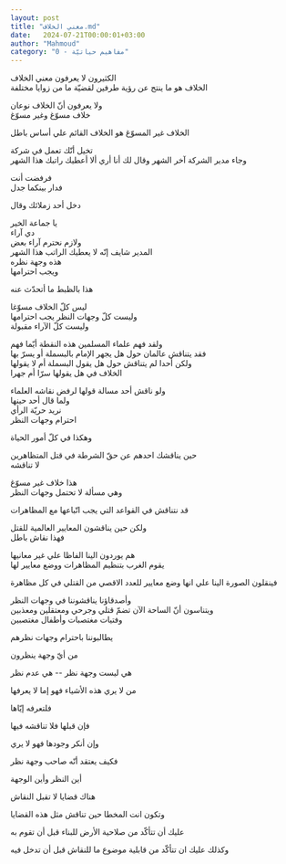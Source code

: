 ```yaml
---
layout: post
title: "معني الخلاف.md"
date:   2024-07-21T00:00:01+03:00
author: "Mahmoud"
category: "0 - مفاهيم حياتيّة"
---
```

الكثيرون لا يعرفون معني الخلاف\
الخلاف هو ما ينتج عن رؤية طرفين لقضيّة ما من زوايا
مختلفة

ولا يعرفون أنّ الخلاف نوعان\
خلاف مسوّغ وغير مسوّغ

الخلاف غير المسوّغ هو الخلاف القائم علي أساس باطل

تخيل أنّك تعمل في شركة\
وجاء مدير الشركة آخر الشهر وقال لك أنا أري ألا أعطيك
راتبك هذا الشهر

فرفضت أنت\
فدار بينكما جدل

دخل أحد زملائك وقال

يا جماعة الخير\
دي آراء\
ولازم نحترم آراء بعض\
المدير شايف إنّه لا يعطيك الراتب هذا الشهر\
هذه وجهة نظره\
ويجب احترامها

هذا بالظبط ما أتحدّث عنه

ليس كلّ الخلاف مسوّغا\
وليست كلّ وجهات النظر يجب احترامها\
وليست كلّ الآراء مقبولة

ولقد فهم علماء المسلمين هذه النقطة أيّما فهم\
فقد يتناقش عالمان حول هل يجهر الإمام بالبسملة أو يسرّ
بها\
ولكن أحدا لم يتناقش حول هل يقول البسملة أم لا
يقولها\
الخلاف في هل يقولها سرّا أم جهرا

ولو ناقش أحد مسالة قولها لرفض نقاشه العلماء\
ولما قال أحد حينها\
نريد حريّة الرأي\
احترام وجهات النظر

وهكذا في كلّ أمور الحياة

حين يناقشك احدهم عن حقّ الشرطة في قتل المتظاهرين\
لا تناقشه

هذا خلاف غير مسوّغ\
وهي مسألة لا تحتمل وجهات النظر

قد نتناقش في القواعد التي يجب اتّباعها مع
المظاهرات

ولكن حين يناقشون المعايير العالمية للقتل\
فهذا نقاش باطل

هم يوردون الينا الفاظا علي غير معانيها\
يقوم الغرب بتنظيم المظاهرات ووضع معايير لها

فينقلون الصورة الينا علي انها وضع معايير للعدد الاقصي من
القتلي في كل مظاهرة

وأصدقاؤنا يناقشوننا في وجهات النظر\
ويتناسون أنّ الساحة الآن تضمّ قتلي وجرحي ومعتقلين
ومعذبين\
وفتيات مغتصبات وأطفال مغتصبين

يطالبوننا باحترام وجهات نظرهم

من أيّ وجهة ينظرون

هي ليست وجهة نظر \-- هي عدم نظر

من لا يري هذه الأشياء فهو إما لا يعرفها

فلتعرفه إيّاها

فإن قبلها فلا تناقشه فيها

وإن أنكر وجودها فهو لا يري

فكيف يعتقد أنّه صاحب وجهة نظر

أين النظر وأين الوجهة

هناك قضايا لا تقبل النقاش

وتكون انت المخطا حين تناقش مثل هذه القضايا

عليك أن تتأكّد من صلاحية الأرض للبناء قبل أن تقوم
به

وكذلك عليك ان تتأكّد من قابلية موضوع ما للنقاش قبل أن
تدخل فيه
